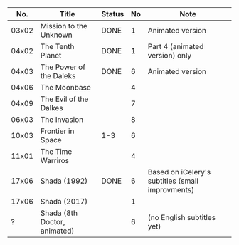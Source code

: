 
| No.   | Title                      |  Status | No |  Note                          |
| ----- | -------------------------- | ------- | -- | ------------------------------ |
| 03x02 | Mission to the Unknown     | DONE    | 1  | Animated version               |
| 04x02 | The Tenth Planet           | DONE    | 1  | Part 4 (animated version) only |
| 04x03 | The Power of the Daleks    | DONE    | 6  | Animated version               |
| 04x06 | The Moonbase               |         | 4  |                                |
| 04x09 | The Evil of the Dalkes     |         | 7  |                                |
| 06x03 | The Invasion               |         | 8  |                                |
| 10x03 | Frontier in Space          | 1-3     | 6  |                                |
| 11x01 | The Time Warriros          |         | 4  |
| 17x06 | Shada (1992)               | DONE    | 6  | Based on iCelery's subtitles (small improvments)  |
| 17x06 | Shada (2017)               |         | 1  |                                |
| ?     | Shada (8th Doctor, animated) |       | 6  | (no English subtitles yet)     |
